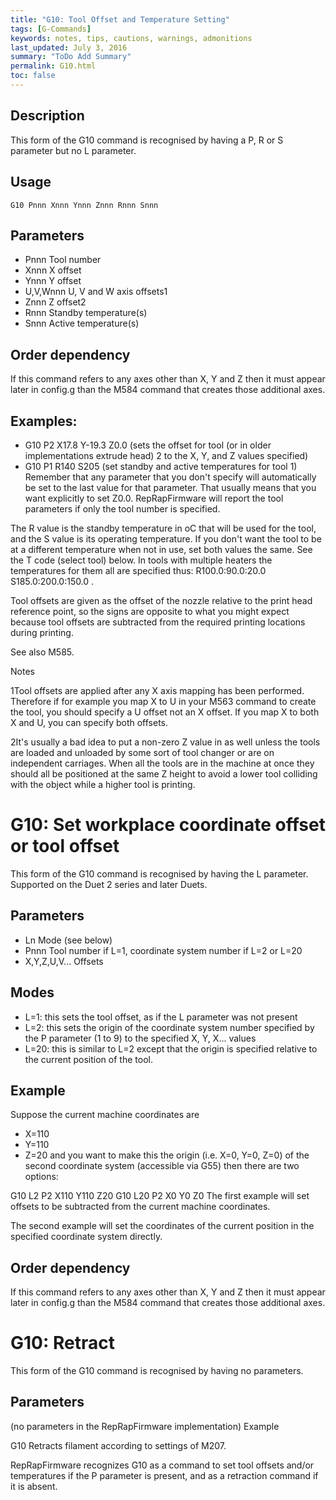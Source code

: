 ```yaml
---
title: "G10: Tool Offset and Temperature Setting" 
tags: [G-Commands]
keywords: notes, tips, cautions, warnings, admonitions
last_updated: July 3, 2016
summary: "ToDo Add Summary"
permalink: G10.html
toc: false
---
```


## Description ##

This form of the G10 command is recognised by having a P, R or S parameter but no L parameter.

## Usage ##

```
G10 Pnnn Xnnn Ynnn Znnn Rnnn Snnn
```

## Parameters ##

+ Pnnn Tool number
+ Xnnn X offset
+ Ynnn Y offset
+ U,V,Wnnn U, V and W axis offsets1
+ Znnn Z offset2
+ Rnnn Standby temperature(s)
+ Snnn Active temperature(s)

## Order dependency ##

If this command refers to any axes other than X, Y and Z then it must appear later in config.g than the M584 command that creates those additional axes.

## Examples: ##

+ G10 P2 X17.8 Y-19.3 Z0.0 (sets the offset for tool (or in older implementations extrude head) 2 to the X, Y, and Z values specified)
+ G10 P1 R140 S205 (set standby and active temperatures for tool 1)
Remember that any parameter that you don't specify will automatically be set to the last value for that parameter. That usually means that you want explicitly to set Z0.0. RepRapFirmware will report the tool parameters if only the tool number is specified.

The R value is the standby temperature in oC that will be used for the tool, and the S value is its operating temperature. If you don't want the tool to be at a different temperature when not in use, set both values the same. See the T code (select tool) below. In tools with multiple heaters the temperatures for them all are specified thus: R100.0:90.0:20.0 S185.0:200.0:150.0 .

Tool offsets are given as the offset of the nozzle relative to the print head reference point, so the signs are opposite to what you might expect because tool offsets are subtracted from the required printing locations during printing.

See also M585.

Notes

1Tool offsets are applied after any X axis mapping has been performed. Therefore if for example you map X to U in your M563 command to create the tool, you should specify a U offset not an X offset. If you map X to both X and U, you can specify both offsets.

2It's usually a bad idea to put a non-zero Z value in as well unless the tools are loaded and unloaded by some sort of tool changer or are on independent carriages. When all the tools are in the machine at once they should all be positioned at the same Z height to avoid a lower tool colliding with the object while a higher tool is printing.

# G10: Set workplace coordinate offset or tool offset #
This form of the G10 command is recognised by having the L parameter. Supported on the Duet 2 series and later Duets.

## Parameters ##

+ Ln Mode (see below)
+ Pnnn Tool number if L=1, coordinate system number if L=2 or L=20
+ X,Y,Z,U,V... Offsets

## Modes ##

+ L=1: this sets the tool offset, as if the L parameter was not present
+ L=2: this sets the origin of the coordinate system number specified by the P parameter (1 to 9) to the specified X, Y, X... values
+ L=20: this is similar to L=2 except that the origin is specified relative to the current position of the tool.

## Example ##

Suppose the current machine coordinates are

+ X=110
+ Y=110
+ Z=20
and you want to make this the origin (i.e. X=0, Y=0, Z=0) of the second coordinate system (accessible via G55) then there are two options:

G10 L2 P2 X110 Y110 Z20
G10 L20 P2 X0 Y0 Z0
The first example will set offsets to be subtracted from the current machine coordinates.

The second example will set the coordinates of the current position in the specified coordinate system directly.

## Order dependency ##

If this command refers to any axes other than X, Y and Z then it must appear later in config.g than the M584 command that creates those additional axes.

# G10: Retract #
This form of the G10 command is recognised by having no parameters.

## Parameters ##

(no parameters in the RepRapFirmware implementation)
Example

G10
Retracts filament according to settings of M207.

RepRapFirmware recognizes G10 as a command to set tool offsets and/or temperatures if the P parameter is present, and as a retraction command if it is absent.

